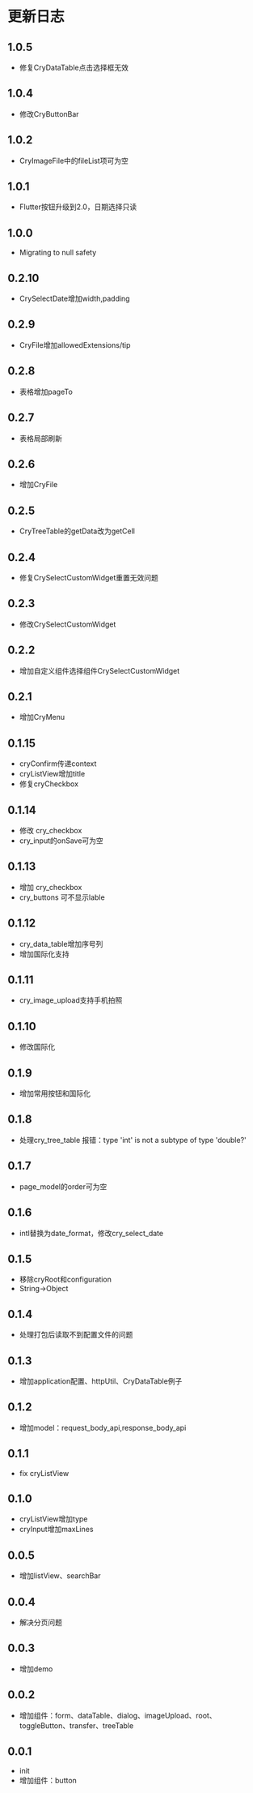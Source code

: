 # 更新日志

## 1.0.5
* 修复CryDataTable点击选择框无效

## 1.0.4
* 修改CryButtonBar

## 1.0.2
* CryImageFile中的fileList项可为空

## 1.0.1
* Flutter按钮升级到2.0，日期选择只读

## 1.0.0
* Migrating to null safety

## 0.2.10
* CrySelectDate增加width,padding

## 0.2.9
* CryFile增加allowedExtensions/tip

## 0.2.8
* 表格增加pageTo

## 0.2.7
* 表格局部刷新

## 0.2.6
* 增加CryFile

## 0.2.5
* CryTreeTable的getData改为getCell

## 0.2.4
* 修复CrySelectCustomWidget重置无效问题

## 0.2.3
* 修改CrySelectCustomWidget

## 0.2.2
* 增加自定义组件选择组件CrySelectCustomWidget

## 0.2.1
* 增加CryMenu

## 0.1.15
* cryConfirm传递context
* cryListView增加title
* 修复cryCheckbox

## 0.1.14
* 修改 cry_checkbox
* cry_input的onSave可为空

## 0.1.13
* 增加 cry_checkbox
* cry_buttons 可不显示lable

## 0.1.12
* cry_data_table增加序号列
* 增加国际化支持

## 0.1.11
* cry_image_upload支持手机拍照

## 0.1.10
* 修改国际化

## 0.1.9
* 增加常用按钮和国际化

## 0.1.8
* 处理cry_tree_table 报错：type 'int' is not a subtype of type 'double?'

## 0.1.7
* page_model的order可为空

## 0.1.6
* intl替换为date_format，修改cry_select_date

## 0.1.5
* 移除cryRoot和configuration
* String->Object

## 0.1.4
* 处理打包后读取不到配置文件的问题

## 0.1.3
* 增加application配置、httpUtil、CryDataTable例子

## 0.1.2
* 增加model：request_body_api,response_body_api

## 0.1.1
* fix cryListView

## 0.1.0
* cryListView增加type
* cryInput增加maxLines

## 0.0.5
* 增加listView、searchBar

## 0.0.4
* 解决分页问题

## 0.0.3
* 增加demo

## 0.0.2
* 增加组件：form、dataTable、dialog、imageUpload、root、toggleButton、transfer、treeTable

## 0.0.1
* init
* 增加组件：button
